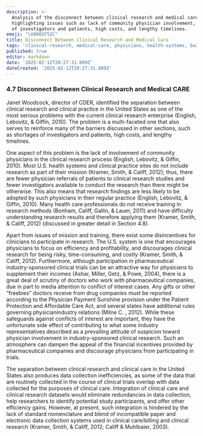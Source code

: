 ```yaml
---
description: >-
  Analysis of the disconnect between clinical research and medical care,
  highlighting issues such as lack of community physician involvement, shortages
  of investigators and patients, high costs, and lengthy timelines.
emoji: "\U0001F52C"
title: Disconnect Between Clinical Research and Medical Care
tags: 'clinical-research, medical-care, physicians, health-systems, barriers'
published: true
editor: markdown
date: '2025-02-12T20:27:31.009Z'
dateCreated: '2025-02-12T20:27:31.009Z'
---
```

### 4.7 Disconnect Between Clinical Research and Medical CARE

Janet Woodcock, director of CDER, identified the separation between clinical research and clinical practice in the United States as one of the most serious problems with the current clinical research enterprise (English, Lebovitz, & Giffin, 2010). The problem is a multi-faceted one that also serves to reinforce many of the barriers discussed in other sections, such as shortages of investigators and patients, high costs, and lengthy timelines.

One aspect of this problem is the lack of involvement of community physicians in the clinical research process (English, Lebovitz, & Giffin, 2010). Most U.S. health systems and clinical practice sites do not include research as part of their mission (Kramer, Smith, & Califf, 2012); thus, there are fewer physician referrals of patients to clinical research studies and fewer investigators available to conduct the research than there might be otherwise. This also means that research findings are less likely to be adopted by such physicians in their regular practice (English, Lebovitz, & Giffin, 2010). Many health care professionals do not receive training in research methods (Bonham, Califf, Gallin, & Lauer, 2011) and have difficulty understanding research results and therefore applying them (Kramer, Smith, & Califf, 2012) (discussed in greater detail in Section 4.8).

Apart from issues of mission and training, there exist some disincentives for clinicians to participate in research. The U.S. system is one that encourages physicians to focus on efficiency and profitability, and discourages clinical research for being risky, time-consuming, and costly (Kramer, Smith, & Califf, 2012). Furthermore, although participation in pharmaceutical industry-sponsored clinical trials can be an attractive way for physicians to supplement their incomes (Ashar, Miller, Getz, & Powe, 2004), there is a great deal of scrutiny of doctors who work with pharmaceutical companies, due in part to media attention to conflict of interest cases. Any gifts or other “freebies” doctors receive from drug companies must be reported according to the Physician Payment Sunshine provision under the Patient Protection and Affordable Care Act, and several states have additional rules governing physicianindustry relations (Milne C. , 2012). While these safeguards against conflicts of interest are important, they have the unfortunate side effect of contributing to what some industry representatives described as a prevailing attitude of suspicion toward physician involvement in industry-sponsored clinical research. Such an atmosphere can dampen the appeal of the financial incentives provided by pharmaceutical companies and discourage physicians from participating in trials.

The separation between clinical research and clinical care in the United States also produces data collection inefficiencies, as some of the data that are routinely collected in the course of clinical trials overlap with data collected for the purposes of clinical care. Integration of clinical care and clinical research datasets would eliminate redundancies in data collection, help researchers to identify potential study participants, and offer other efficiency gains. However, at present, such integration is hindered by the lack of standard nomenclature and blend of incompatible paper and electronic data collection systems used in clinical care/billing and clinical research (Kramer, Smith, & Califf, 2012; Califf & Muhlbaier, 2003).


